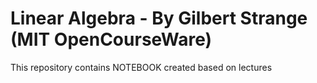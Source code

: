 # Linear Algebra - By Gilbert Strange (MIT OpenCourseWare)
This repository contains NOTEBOOK created based on lectures
